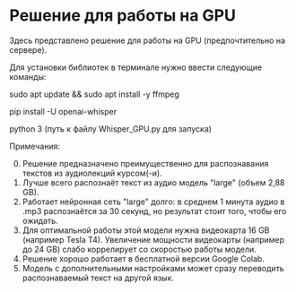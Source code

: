 # Решение для работы на GPU

Здесь представлено решение для работы на GPU (предпочтительно на сервере).


Для установки библиотек в терминале нужно ввести следующие команды:


sudo apt update && sudo apt install -y ffmpeg

pip install -U openai-whisper

python 3 (путь к файлу Whisper_GPU.py для запуска)


Примечания: 

0) Решение предназначено преимущественно для распознавания текстов из аудиолекций курсом(-и).
1) Лучше всего распознаёт текст из аудио модель "large" (объем 2,88 GB).
2) Работает нейронная сеть "large" долго: в среднем 1 минута аудио в .mp3 распознаётся за 30 секунд, но результат стоит того, чтобы его ожидать.
3) Для оптимальной работы этой модели нужна видеокарта 16 GB (например Tesla T4). Увеличение мощности видеокарты (например до 24 GB) слабо коррелирует со скоростью работы модели.
4) Решение хорошо работает в бесплатной версии Google Colab.
5) Модель с дополнительными настройками может сразу переводить распознаваемый текст на другой язык.

